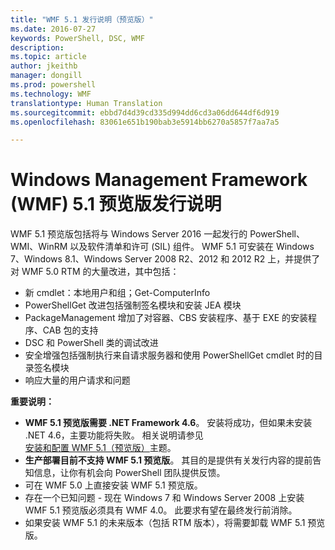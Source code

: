 ```yaml
---
title: "WMF 5.1 发行说明（预览版）"
ms.date: 2016-07-27
keywords: PowerShell, DSC, WMF
description: 
ms.topic: article
author: jkeithb
manager: dongill
ms.prod: powershell
ms.technology: WMF
translationtype: Human Translation
ms.sourcegitcommit: ebbd7d4d39cd335d994dd6cd3a06dd644df6d919
ms.openlocfilehash: 83061e651b190bab3e5914bb6270a5857f7aa7a5

---
```


# Windows Management Framework (WMF) 5.1 预览版发行说明 #

WMF 5.1 预览版包括将与 Windows Server 2016 一起发行的 PowerShell、WMI、WinRM 以及软件清单和许可 (SIL) 组件。 WMF 5.1 可安装在 Windows 7、Windows 8.1、Windows Server 2008 R2、2012 和 2012 R2 上，并提供了对 WMF 5.0 RTM 的大量改进，其中包括：

- 新 cmdlet：本地用户和组；Get-ComputerInfo
- PowerShellGet 改进包括强制签名模块和安装 JEA 模块
- PackageManagement 增加了对容器、CBS 安装程序、基于 EXE 的安装程序、CAB 包的支持
- DSC 和 PowerShell 类的调试改进
- 安全增强包括强制执行来自请求服务器和使用 PowerShellGet cmdlet 时的目录签名模块
- 响应大量的用户请求和问题

**重要说明：**

- **WMF 5.1 预览版需要 .NET Framework 4.6**。 安装将成功，但如果未安装 .NET 4.6，主要功能将失败。 相关说明请参见[安装和配置 WMF 5.1（预览版）](https://msdn.microsoft.com/en-us/powershell/wmf/5.1/install-configure)主题。 
- **生产部署目前不支持 WMF 5.1 预览版**。 其目的是提供有关发行内容的提前告知信息，让你有机会向 PowerShell 团队提供反馈。
- 可在 WMF 5.0 上直接安装 WMF 5.1 预览版。
- 存在一个已知问题 - 现在 Windows 7 和 Windows Server 2008 上安装 WMF 5.1 预览版必须具有 WMF 4.0。 此要求有望在最终发行前消除。
- 如果安装 WMF 5.1 的未来版本（包括 RTM 版本），将需要卸载 WMF 5.1 预览版。




<!--HONumber=Aug16_HO3-->


